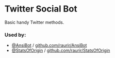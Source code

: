 # Twitter Social Bot

Basic handy Twitter methods.

### Used by:

- [@AnsiBot](http://www.twitter.com/AnsiBot) / [github.com/raurir/AnsiBot](https://github.com/raurir/AnsiBot)
- [@StatsOfOrigin](http://www.twitter.com/StatsOfOrigin) / [github.com/raurir/StatsOfOrigin](https://github.com/raurir/StatsOfOrigin)